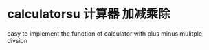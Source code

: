 # calculatorsu 计算器 加减乘除


easy to implement the function of calculator with plus minus mulitple divsion

